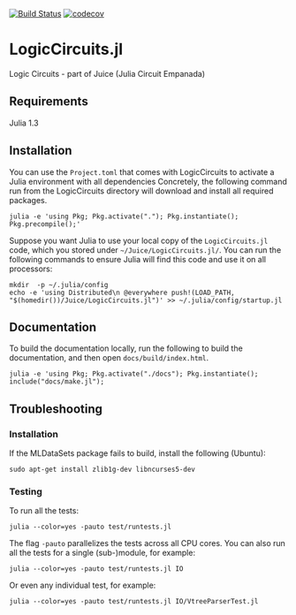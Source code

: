 [![Build Status](https://travis-ci.org/Juice-jl/LogicCircuits.jl.svg?branch=master)](https://travis-ci.org/Juice-jl/LogicCircuits.jl)
[![codecov](https://codecov.io/gh/Juice-jl/LogicCircuits.jl/branch/master/graph/badge.svg)](https://codecov.io/gh/Juice-jl/LogicCircuits.jl)

# LogicCircuits.jl
Logic Circuits - part of Juice (Julia Circuit Empanada)

## Requirements

Julia 1.3

## Installation

You can use the `Project.toml` that comes with LogicCircuits to activate a Julia environment with all dependencies
Concretely, the following command run from the LogicCircuits directory will download and install all required packages.

    julia -e 'using Pkg; Pkg.activate("."); Pkg.instantiate(); Pkg.precompile();'

Suppose you want Julia to use your local copy of the `LogicCircuits.jl` code, which you stored under `~/Juice/LogicCircuits.jl/`.
You can run the following commands to ensure Julia will find this code and use it on all processors:
    
    mkdir  -p ~/.julia/config
    echo -e 'using Distributed\n @everywhere push!(LOAD_PATH, "$(homedir())/Juice/LogicCircuits.jl")' >> ~/.julia/config/startup.jl

## Documentation

To build the documentation locally, run the following to build the documentation, and then open `docs/build/index.html`.

    julia -e 'using Pkg; Pkg.activate("./docs"); Pkg.instantiate(); include("docs/make.jl");

## Troubleshooting

### Installation

If the MLDataSets package fails to build, install the following (Ubuntu):

  ``sudo apt-get install zlib1g-dev libncurses5-dev``

### Testing

To run all the tests:

    julia --color=yes -pauto test/runtests.jl

The flag `-pauto` parallelizes the tests across all CPU cores.
You can also run all the tests for a single (sub-)module, for example:

    julia --color=yes -pauto test/runtests.jl IO

Or even any individual test, for example:

    julia --color=yes -pauto test/runtests.jl IO/VtreeParserTest.jl
